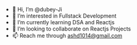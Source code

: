 - 👋 Hi, I’m @dubey-Ji
- 👀 I’m interested in Fullstack Development
- 🌱 I’m currently learning DSA and Reactjs
- 💞️ I’m looking to collaborate on Reactjs Projects
- 📫 Reach me through ashd1014@gmail.com

<!---
dubey-Ji/dubey-Ji is a ✨ special ✨ repository because its `README.md` (this file) appears on your GitHub profile.
You can click the Preview link to take a look at your changes.
--->
